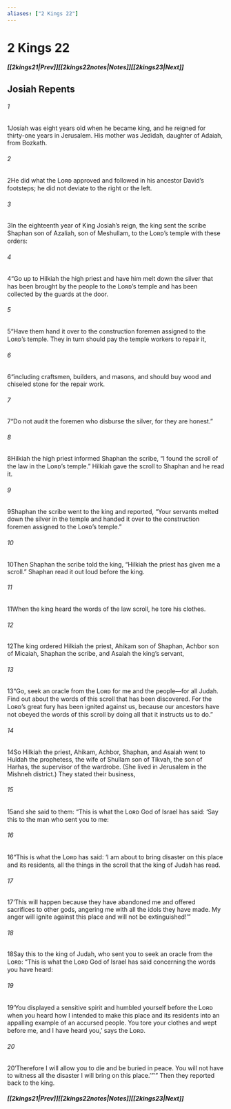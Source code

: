 ```yaml
---
aliases: ["2 Kings 22"]
---
```

# 2 Kings 22
##### <span class=arrow-left></span>[[2kings21|Prev]]<span class=navigation-separator></span>[[2kings22notes|Notes]]<span class=navigation-separator></span>[[2kings23|Next]]<span class=arrow-right></span>
## Josiah Repents
###### 1
<span class=verse-first>1</span>Josiah was eight years old when he became king, and he reigned for thirty-one years in Jerusalem. His mother was Jedidah, daughter of Adaiah, from Bozkath.
###### 2
<span class=verse-body>2</span>He did what the Lᴏʀᴅ approved and followed in his ancestor David’s footsteps; he did not deviate to the right or the left.
<div class=paragraph-break></div>

###### 3
<span class=verse-first>3</span>In the eighteenth year of King Josiah’s reign, the king sent the scribe Shaphan son of Azaliah, son of Meshullam, to the Lᴏʀᴅ’s temple with these orders:
###### 4
<span class=verse-body>4</span>“Go up to Hilkiah the high priest and have him melt down the silver that has been brought by the people to the Lᴏʀᴅ’s temple and has been collected by the guards at the door.
###### 5
<span class=verse-body>5</span>“Have them hand it over to the construction foremen assigned to the Lᴏʀᴅ’s temple. They in turn should pay the temple workers to repair it,
###### 6
<span class=verse-body>6</span>“including craftsmen, builders, and masons, and should buy wood and chiseled stone for the repair work.
###### 7
<span class=verse-body>7</span>“Do not audit the foremen who disburse the silver, for they are honest.”
<div class=paragraph-break></div>

###### 8
<span class=verse-first>8</span>Hilkiah the high priest informed Shaphan the scribe, “I found the scroll of the law in the Lᴏʀᴅ’s temple.” Hilkiah gave the scroll to Shaphan and he read it.
###### 9
<span class=verse-body>9</span>Shaphan the scribe went to the king and reported, “Your servants melted down the silver in the temple and handed it over to the construction foremen assigned to the Lᴏʀᴅ’s temple.”
###### 10
<span class=verse-body>10</span>Then Shaphan the scribe told the king, “Hilkiah the priest has given me a scroll.” Shaphan read it out loud before the king.
<div class=paragraph-break></div>

###### 11
<span class=verse-first>11</span>When the king heard the words of the law scroll, he tore his clothes.
###### 12
<span class=verse-body>12</span>The king ordered Hilkiah the priest, Ahikam son of Shaphan, Achbor son of Micaiah, Shaphan the scribe, and Asaiah the king’s servant,
###### 13
<span class=verse-body>13</span>“Go, seek an oracle from the Lᴏʀᴅ for me and the people—for all Judah. Find out about the words of this scroll that has been discovered. For the Lᴏʀᴅ’s great fury has been ignited against us, because our ancestors have not obeyed the words of this scroll by doing all that it instructs us to do.”
<div class=paragraph-break></div>

###### 14
<span class=verse-first>14</span>So Hilkiah the priest, Ahikam, Achbor, Shaphan, and Asaiah went to Huldah the prophetess, the wife of Shullam son of Tikvah, the son of Harhas, the supervisor of the wardrobe. (She lived in Jerusalem in the Mishneh district.) They stated their business,
###### 15
<span class=verse-body>15</span>and she said to them: “This is what the Lᴏʀᴅ God of Israel has said: ‘Say this to the man who sent you to me:
###### 16
<span class=verse-body>16</span>“This is what the Lᴏʀᴅ has said: ‘I am about to bring disaster on this place and its residents, all the things in the scroll that the king of Judah has read.
###### 17
<span class=verse-body>17</span>‘This will happen because they have abandoned me and offered sacrifices to other gods, angering me with all the idols they have made. My anger will ignite against this place and will not be extinguished!’”
###### 18
<span class=verse-body>18</span>Say this to the king of Judah, who sent you to seek an oracle from the Lᴏʀᴅ: “This is what the Lᴏʀᴅ God of Israel has said concerning the words you have heard:
###### 19
<span class=verse-body>19</span>‘You displayed a sensitive spirit and humbled yourself before the Lᴏʀᴅ when you heard how I intended to make this place and its residents into an appalling example of an accursed people. You tore your clothes and wept before me, and I have heard you,’ says the Lᴏʀᴅ.
###### 20
<span class=verse-body>20</span>‘Therefore I will allow you to die and be buried in peace. You will not have to witness all the disaster I will bring on this place.’”’” Then they reported back to the king.
##### <span class=arrow-left></span>[[2kings21|Prev]]<span class=navigation-separator></span>[[2kings22notes|Notes]]<span class=navigation-separator></span>[[2kings23|Next]]<span class=arrow-right></span>